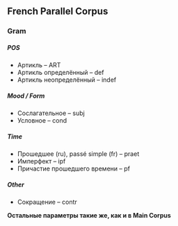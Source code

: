 ## French Parallel Corpus

### Gram
##### POS
* Артикль – ART
* Артикль определённый – def
* Артикль неопределённый – indef


##### Mood / Form
* Сослагательное – subj
* Условное – cond


##### Time
* Прошедшее (ru), passé simple (fr) – praet 
* Имперфект – ipf
* Причастие прошедшего времени – pf


##### Other
* Сокращение – contr


**Остальные параметры такие же, как и в Main Corpus**